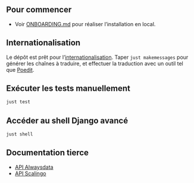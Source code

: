 ## Pour commencer
* Voir [ONBOARDING.md](./ONBOARDING.md) pour réaliser l’installation en local.


## Internationalisation
Le dépôt est prêt pour l’[internationalisation](https://docs.djangoproject.com/en/5.0/topics/i18n/translation/).
Taper `just makemessages` pour générer les chaînes à traduire, et effectuer la traduction avec un outil tel que [Poedit](https://poedit.net/).

## Exécuter les tests manuellement

```bash
just test
```

## Accéder au shell Django avancé
```bash
just shell
```

## Documentation tierce
- [API Alwaysdata](https://help.alwaysdata.com/en/api/)
- [API Scalingo](https://developers.scalingo.com/)
